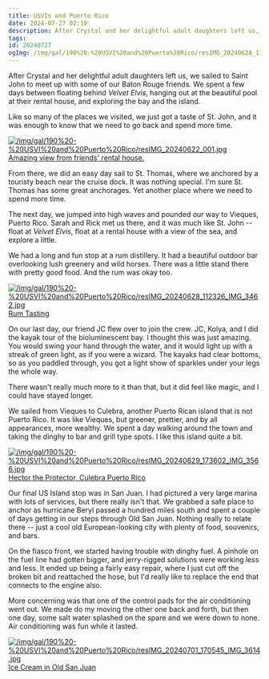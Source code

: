```yaml
---
title: USVIs and Puerto Rico
date: 2024-07-27 02:10
description: After Crystal and her delightful adult daughters left us, we sailed to Saint John to meet up with some of our Baton Rouge friends.  We spent a few days between floating behind Velvet Elvis, hanging out at the beautiful pool at their rental house, and exploring the bay and the island.  
tags: 
id: 20240727
ogImg: /img/gal/190%20-%20USVI%20and%20Puerto%20Rico/resIMG_20240628_112326_IMG_3462.jpg
---
```

After Crystal and her delightful adult daughters left us, we sailed to Saint John to meet up with some of our Baton Rouge friends.  We spent a few days between floating behind *Velvet Elvis*, hanging out at the beautiful pool at their rental house, and exploring the bay and the island.  

Like so many of the places we visited, we just got a taste of St. John, and it was enough to know that we need to go back and spend more time.

<a class="lightview centered" href="/img/gal/190%20-%20USVI%20and%20Puerto%20Rico/resIMG_20240622_001.jpg" data-lightview-caption="Amazing view from friends' rental house." data-lightview-group="group1"><img src="/img/gal/190%20-%20USVI%20and%20Puerto%20Rico/resIMG_20240622_001.jpg" alt="/img/gal/190%20-%20USVI%20and%20Puerto%20Rico/resIMG_20240622_001.jpg" ><br><span class="caption">Amazing view from friends' rental house.</span></a>

From there, we did an easy day sail to St. Thomas, where we anchored by a touristy beach near the cruise dock.  It was nothing special.  I'm sure St. Thomas has some great anchorages.  Yet another place where we need to spend more time.

The next day, we jumped into high waves and pounded our way to Vieques, Puerto Rico.  Sarah and Rick met us there, and it was much like St. John -- float at *Velvet Elvis*, float at a rental house with a view of the sea, and explore a little.  

We had a long and fun stop at a rum distillery.  It had a beautiful outdoor bar overlooking lush greenery and wild horses.  There was a little stand there with pretty good food.  And the rum was okay too.

<a class="lightview centered" href="/img/gal/190%20-%20USVI%20and%20Puerto%20Rico/resIMG_20240628_112326_IMG_3462.jpg" data-lightview-caption="Rum Tasting" data-lightview-group="group1"><img src="/img/gal/190%20-%20USVI%20and%20Puerto%20Rico/resIMG_20240628_112326_IMG_3462.jpg" alt="/img/gal/190%20-%20USVI%20and%20Puerto%20Rico/resIMG_20240628_112326_IMG_3462.jpg" ><br><span class="caption">Rum Tasting</span></a>

On our last day, our friend JC flew over to join the crew.  JC, Kolya, and I did the kayak tour of the bioluminescent bay.  I thought this was just amazing.  You would swing your hand through the water, and it would light up with a streak of green light, as if you were a wizard.  The kayaks had clear bottoms, so as you paddled through, you got a light show of sparkles under your legs the whole way.

There wasn't really much more to it than that, but it did feel like magic, and I could have stayed longer.

We sailed from Vieques to Culebra, another Puerto Rican island that is not Puerto Rico.  It was like Vieques, but greener, prettier, and by all appearances, more wealthy.  We spent a day walking around the town and taking the dinghy to bar and grill type spots. I like this island quite a bit.

<a class="lightview centered" href="/img/gal/190%20-%20USVI%20and%20Puerto%20Rico/resIMG_20240629_173602_IMG_3566.jpg" data-lightview-caption="Rum Tasting" data-lightview-group="group1"><img src="/img/gal/190%20-%20USVI%20and%20Puerto%20Rico/resIMG_20240629_173602_IMG_3566.jpg" alt="/img/gal/190%20-%20USVI%20and%20Puerto%20Rico/resIMG_20240629_173602_IMG_3566.jpg" ><br><span class="caption">Hector the Protector, Culebra Puerto Rico</span></a>

Our final US Island stop was in San Juan.  I had pictured a very large marina with lots of services, but there really isn't that.  We grabbed a safe place to anchor as hurricane Beryl passed a hundred miles south and spent a couple of days getting in our steps through Old San Juan.  Nothing really to relate there -- just a cool old European-looking city with plenty of food, souvenirs, and bars.

On the fiasco front, we started having trouble with dinghy fuel.  A pinhole on the fuel line had gotten bigger, and jerry-rigged solutions were working less and less.  It ended up being a fairly easy repair, where I just cut off the broken bit and reattached the hose, but I'd really like to replace the end that connects to the engine also.

More concerning was that one of the control pads for the air conditioning went out.  We made do my moving the other one back and forth, but then one day, some salt water splashed on the spare and we were down to none.  Air conditioning was fun while it lasted.

<a class="lightview centered" href="/img/gal/190%20-%20USVI%20and%20Puerto%20Rico/resIMG_20240701_170545_IMG_3614.jpg" data-lightview-caption="Ice Cream in Old San Juan" data-lightview-group="group1"><img src="/img/gal/190%20-%20USVI%20and%20Puerto%20Rico/resIMG_20240701_170545_IMG_3614.jpg" alt="/img/gal/190%20-%20USVI%20and%20Puerto%20Rico/resIMG_20240701_170545_IMG_3614.jpg" ><br><span class="caption">Ice Cream in Old San Juan</span></a>
